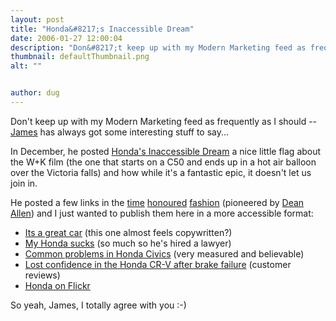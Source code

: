 ```yaml
---
layout: post
title: "Honda&#8217;s Inaccessible Dream"
date: 2006-01-27 12:00:04
description: "Don&#8217;t keep up with my Modern Marketing feed as frequently as I should &#8212; James has always got some interesting stuff to say&#8230; In December, he posted Honda&#8217;s Inaccessible Dream a nice little flag about the W+K film (the one&#8230;"
thumbnail: defaultThumbnail.png
alt: ""


author: dug
---
```


<p>Don't keep up with my Modern Marketing feed as frequently as I should -- <a href="http://www.collaboratemarketing.com/">James</a> has always got some interesting stuff to say...</p>

<p>In December, he posted <a title="Modern Marketing - Blog by Collaborate PR &amp; Marketing: Honda's Inaccessible Dream" href="http://cherkoff.typepad.com/modernmarketing/2005/12/the_impossible_.html">Honda's Inaccessible Dream</a> a nice little flag about the W+K film (the one that starts on a <span class="caps">C50 </span>and ends up in a hot air balloon over the Victoria falls) and how while it's a fantastic epic, it doesn't let us join in. </p>

<p>He posted a few links in the <a href="#" title="a link">time</a> <a href="#" title="another link">honoured</a> <a href="#" title="and yet another link">fashion</a> (pioneered by <a href="http://www.textism.com/">Dean Allen</a>) and I just wanted to publish them here in a more accessible format:</p>

<ul>
<li><a href="http://www.ciao.co.uk/Honda_CR_V__Review_5003460">Its a great car</a> (this one almost feels copywritten?)</li>
<li><a href="http://www.mycarsucks.com/rants/honda/2001_Honda_Civic.htm">My Honda sucks</a> (so much so he's hired a lawyer)</li>
<li><a href="http://www.2020site.org/n/common-problems-in-honda-civics.html">Common problems in Honda Civics</a> (very measured and believable)</li>
<li><a href="http://www.reviewcentre.com/reviews1376.html">Lost confidence in the Honda CR-V after brake failure</a> (customer reviews)</li>
<li><a href="http://flickr.com/photos/tags/honda/clusters/car-civic-auto/">Honda on Flickr</a></li>
</ul>

<p>So yeah, James, I totally agree with you :-)</p>

